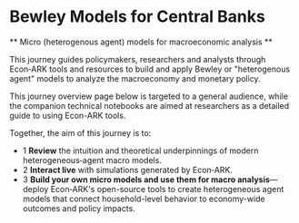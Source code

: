 # Bewley Models for Central Banks

** Micro  (heterogenous agent) models for macroeconomic analysis **

<p>This journey guides policymakers, researchers and analysts through Econ‑ARK tools and resources to build and apply Bewley or "heterogenous agent" models to analyze the macroeconomy and monetary policy.</p>

<p class="mt-4">This journey overview page below is targeted to a general audience, while the companion technical notebooks are aimed at researchers as a detailed guide to using Econ-ARK tools.</p>

<div class="mt-6">
    <p class="mb-4">Together, the aim of this journey is to:</p>
    <ul class="space-y-3 list-none">
        <li class="flex items-start">
            <span class="flex-shrink-0 h-6 w-6 flex items-center justify-center rounded-full bg-sky-100 text-sky-800 font-bold text-sm mr-3">1</span>
            <span><strong>Review</strong> the intuition and theoretical underpinnings of modern heterogeneous‑agent macro models.</span>
        </li>
        <li class="flex items-start">
            <span class="flex-shrink-0 h-6 w-6 flex items-center justify-center rounded-full bg-sky-100 text-sky-800 font-bold text-sm mr-3">2</span>
            <span><strong>Interact live</strong> with simulations generated by Econ‑ARK.</span>
        </li>
        <li class="flex items-start">
            <span class="flex-shrink-0 h-6 w-6 flex items-center justify-center rounded-full bg-sky-100 text-sky-800 font-bold text-sm mr-3">3</span>
            <span><strong>Build your own micro models and use them for macro analysis</strong>—deploy Econ‑ARK's open-source tools to create heterogeneous agent models that connect household-level behavior to economy-wide outcomes and policy impacts.</span>
        </li>
    </ul>
</div>







